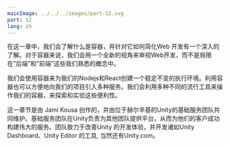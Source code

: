 ```yaml
---
mainImage: ../../../images/part-12.svg
part: 12
lang: zh
---
```


<div class="intro">

<!-- In this part, we will learn what containers are and do a deep dive on how they can be utilized in web development. With containers we will also learn a completely new viewpoint for web development outside of the "backend" and "frontend" that we are familiar with. -->

在这一章中，我们会了解什么是容器，并针对它如何简化Web 开发有一个深入的了解。对于容器来说，我们会用一个全新的视角来审视Web开发，而不是局限在“后端”和“前端”这些我们熟悉的概念中。

<!-- We will utilize containers to create immutable execution environments for our Node.js and React projects. Containers also make it easy to include multiple services with our projects. With the flexibility we will explore and experiment with multiple different and popular tools by utilizing containers. -->

我们会使用容器来为我们的Nodejs和React创建一个稳定不变的执行环境。利用容器也可以方便地向我们的项目引入多种服务。我们会利用多种不同的流行工具来操作我们的容器，来探索和实验这些便利性。

<!-- This part is by Jami Kousa and the Services Foundation Team of Unity Helsinki. Unity ... -->
<!-- 这一章是由Jami Kousa 和 赫尔辛基大学的基础服务团队维护的。 -->

<!-- This section has been created by Jami Kousa and in collaboration with the Helsinki-based Services Foundation team at Unity. The Services Foundation team works on providing platforms for other teams at Unity to succeed in their mission of building great services for their customers. The team is passionate about improving Unity’s developer experience and works on tools like the Unity Dashboard, the Unity Editor, and Unity.com. -->
这一章节是由 Jami Kousa 创作的，并由位于赫尔辛基的Unity的基础服务团队共同维护。基础服务团队在Unity负责为其他团队提供平台，从而为他们的客户成功构建伟大的服务。团队致力于改善Unity 的开发体验，并开发诸如Unity Dashboard、Unity Editor 的工具, 当然还有Unity.com。

</div>
